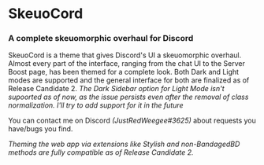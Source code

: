 # SkeuoCord
### A complete skeuomorphic overhaul for Discord

SkeuoCord is a theme that gives Discord's UI a skeuomorphic overhaul. Almost every part of the interface, ranging from the chat UI to the Server Boost page, has been themed for a complete look. Both Dark and Light modes are supported and the general interface for both are finalized as of Release Candidate 2. 
*The Dark Sidebar option for Light Mode isn't supoorted as of now, as the issue persists even after the removal of class normalization. I'll try to add support for it in the future*

You can contact me on Discord *(JustRedWeegee#3625)* about requests you have/bugs you find.

*Theming the web app via extensions like Stylish and non-BandagedBD methods are fully compatible as of Release Candidate 2.*
